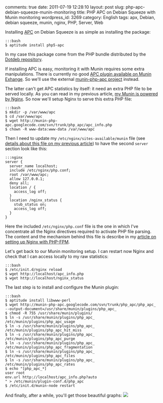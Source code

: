 comments: true
date: 2011-07-19 12:28:10
layout: post
slug: php-apc-debian-squeeze-munin-monitoring
title: PHP APC on Debian Squeeze with Munin monitoring
wordpress_id: 3269
category: English
tags: apx, Debian, debian squeeze, munin, nginx, PHP, Server, Web

Installing [APC](http://php.net/manual/en/book.apc.php) on Debian Squeeze is as simple as installing the package:

    :::bash
    $ aptitude install php5-apc

In my case this package come from the PHP bundle distributed by the [Dotdeb repository](http://www.dotdeb.org).

If installing APC is easy, monitoring it with Munin requires some extra manipulations. There is currently no good [APC plugin available on Munin Exhange](http://exchange.munin-monitoring.org/plugins/search?keyword=apc). So we'll use the external [munin-php-apc project](http://code.google.com/p/munin-php-apc/) instead.

The latter can't get APC statistics by itself: it need an extra PHP file to be served locally. As you can read in my previous article, [my Munin is powered by Nginx](http://kevin.deldycke.com/2011/06/munin-monitor-debian-squeeze-server/). So now we'll setup Nginx to serve this extra PHP file:

    :::bash
    $ mkdir -p /var/www/apc
    $ cd /var/www/apc
    $ wget http://munin-php-apc.googlecode.com/svn/trunk/php_apc/apc_info.php
    $ chown -R www-data:www-data /var/www/apc

Then I need to update my `/etc/nginx/sites-available/munin` file (see [details about this file on my previous article](http://kevin.deldycke.com/2011/06/munin-monitor-debian-squeeze-server/)) to have the second `server` section look like this:

    :::nginx
    server {
      server_name localhost;
      include /etc/nginx/php.conf;
      root /var/www/apc;
      allow 127.0.0.1;
      deny all;
      location / {
        access_log off;
      }
      location /nginx_status {
        stub_status on;
        access_log off;
      }
    }

Here the included `/etc/nginx/php.conf` file is the one in which I've concentrate all the Nginx directives required to activate PHP file parsing. The content and the mechanism behind this file is describe in my [article on setting up Nginx with PHP-FPM](http://kevin.deldycke.com/2011/06/nginx-php-fpm-mysql-debian-squeeze-server/).

Let's get back to our Munin monitoring setup. I can restart now Nginx and check that I can access locally to my raw statistics:

    :::bash
    $ /etc/init.d/nginx reload
    $ wget http://localhost/apc_info.php
    $ wget http://localhost/nginx_status

The last step is to install and configure the Munin plugin:

    :::bash
    $ aptitude install libwww-perl
    $ wget http://munin-php-apc.googlecode.com/svn/trunk/php_apc/php_apc_ --output-document=/usr/share/munin/plugins/php_apc_
    $ chmod -R 755 /usr/share/munin/plugins/
    $ ln -s /usr/share/munin/plugins/php_apc_ /etc/munin/plugins/php_apc_usage
    $ ln -s /usr/share/munin/plugins/php_apc_ /etc/munin/plugins/php_apc_hit_miss
    $ ln -s /usr/share/munin/plugins/php_apc_ /etc/munin/plugins/php_apc_purge
    $ ln -s /usr/share/munin/plugins/php_apc_ /etc/munin/plugins/php_apc_fragmentation
    $ ln -s /usr/share/munin/plugins/php_apc_ /etc/munin/plugins/php_apc_files
    $ ln -s /usr/share/munin/plugins/php_apc_ /etc/munin/plugins/php_apc_rates
    $ echo "[php_apc_*]
    user root
    env.url http://localhost/apc_info.php?auto
    " > /etc/munin/plugin-conf.d/php_apc
    $ /etc/init.d/munin-node restart

And finally, after a while, you'll get those beautiful graphs:
[![](http://kevin.deldycke.com/wp-content/uploads/2011/06/php-apc-munin-graphs-300x300.png)](http://kevin.deldycke.com/wp-content/uploads/2011/06/php-apc-munin-graphs.png)
